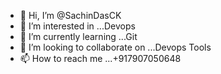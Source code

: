 - 👋 Hi, I’m @SachinDasCK
- 👀 I’m interested in ...Devops
- 🌱 I’m currently learning ...Git
- 💞️ I’m looking to collaborate on ...Devops Tools
- 📫 How to reach me ...+917907050648

<!---
SachinDasCK/SachinDasCK is a ✨ special ✨ repository because its `README.md` (this file) appears on your GitHub profile.
You can click the Preview link to take a look at your changes.
--->
